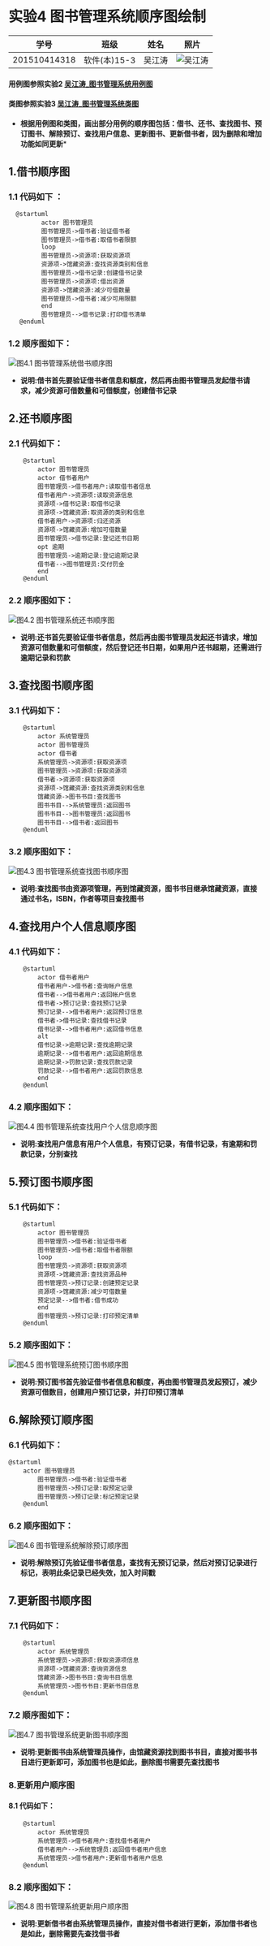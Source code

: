 ﻿# 实验4 图书管理系统顺序图绘制
|学号|班级|姓名|照片|
|:-------:|:-------------: | :----------:|:---:|
|201510414318|软件(本)15-3|吴江涛|![](./wjt.jpg '吴江涛')

#### 用例图参照实验2 [吴江涛_图书管理系统用例图](../test2/usecase_01.png "用例图")
#### 类图参照实验3 [吴江涛_图书管理系统类图](../test3/classDraw.png "类图")
* **根据用例图和类图，画出部分用例的顺序图包括：借书、还书、查找图书、预订图书、解除预订、查找用户信息、更新图书、更新借书者，因为删除和增加功能如同更新***

## 1.借书顺序图
### 1.1 代码如下 ：
      @startuml
             actor 图书管理员
             图书管理员->借书者:验证借书者
             图书管理员->借书者:取借书者限额
             loop
             图书管理员->资源项:获取资源项
             资源项->馆藏资源:查找资源类别和信息
             图书管理员->借书记录:创建借书记录
             图书管理员->资源项:借出资源
             资源项->馆藏资源:减少可借数量
             图书管理员->借书者:减少可用限额
             end
             图书管理员-->借书记录:打印借书清单
       @enduml
### 1.2 顺序图如下：
   ![](./borrowBook.png "图4.1 图书管理系统借书顺序图")
  * **说明:借书首先要验证借书者信息和额度，然后再由图书管理员发起借书请求，减少资源可借数量和可借额度，创建借书记录**

## 2.还书顺序图
### 2.1 代码如下：
```
    @startuml
        actor 图书管理员
        actor 借书者用户
        图书管理员->借书者用户:读取借书者信息
        借书者用户->资源项:读取资源信息
        资源项->借书记录:取借书记录
        资源项->馆藏资源:取资源的类别和信息
        借书者用户->资源项:归还资源
        资源项->馆藏资源:增加可借数量
        图书管理员->借书记录:登记还书日期
        opt 逾期
        图书管理员->逾期记录:登记逾期记录
        借书者-->图书管理员:交付罚金
        end
    @enduml
```
### 2.2 顺序图如下：
![](./returnBook.png '图4.2 图书管理系统还书顺序图')
* **说明:还书首先要验证借书者信息，然后再由图书管理员发起还书请求，增加资源可借数量和可借额度，然后登记还书日期，如果用户还书超期，还需进行逾期记录和罚款**

## 3.查找图书顺序图
### 3.1 代码如下：
```
    @startuml
        actor 系统管理员
        actor 图书管理员
        actor 借书者
        系统管理员->资源项:获取资源项
        图书管理员->资源项:获取资源项
        借书者->资源项:获取资源项
        资源项->馆藏资源:查找资源类别和信息
        馆藏资源->图书书目:查找图书
        图书书目-->系统管理员:返回图书
        图书书目-->图书管理员:返回图书
        图书书目-->借书者:返回图书
    @enduml
```
### 3.2 顺序图如下：
![](./findBook.png '图4.3 图书管理系统查找图书顺序图')
* **说明:查找图书由资源项管理，再到馆藏资源，图书书目继承馆藏资源，直接通过书名，ISBN，作者等项目查找图书**

## 4.查找用户个人信息顺序图
### 4.1 代码如下：
```
    @startuml
        actor 借书者用户
        借书者用户->借书者:查询帐户信息
        借书者-->借书者用户:返回帐户信息
        借书者->预订记录:查找预订记录
        预订记录-->借书者用户:返回预订信息
        借书者->借书记录:查找借书记录
        借书记录-->借书者用户:返回借书信息
        alt
        借书记录->逾期记录:查找逾期记录
        逾期记录-->借书者用户:返回逾期信息
        逾期记录->罚款记录:查找罚款记录
        罚款记录-->借书者用户:返回罚款信息
        end
    @enduml
```
### 4.2 顺序图如下：
![](./findUserInfo.png '图4.4 图书管理系统查找用户个人信息顺序图')
* **说明:查找用户信息有用户个人信息，有预订记录，有借书记录，有逾期和罚款记录，分别查找**

## 5.预订图书顺序图
### 5.1 代码如下：
```
    @startuml
        actor 图书管理员
        图书管理员->借书者:验证借书者
        图书管理员->借书者:取借书者限额
        loop
        图书管理员->资源项:获取资源项
        资源项->馆藏资源:查找资源品种
        图书管理员->预订记录:创建预定记录
        资源项->馆藏资源:减少可借数量
        预定记录-->借书者:借书成功
        end
        图书管理员->预订记录:打印预定清单
    @enduml
```
### 5.2 顺序图如下：
![](./reserveBook.png '图4.5 图书管理系统预订图书顺序图')
* **说明:预订图书首先验证借书者信息和额度，再由图书管理员发起预订，减少资源可借数目，创建用户预订记录，并打印预订清单**

## 6.解除预订顺序图
### 6.1 代码如下：
```
@startuml
    actor 图书管理员
        图书管理员->借书者:验证借书者
        图书管理员->预订记录:取预定记录
        图书管理员->预订记录:标记预定记录
    @enduml
```
### 6.2 顺序图如下：
![](./bookManager.png '图4.6 图书管理系统解除预订顺序图')
* **说明:解除预订先验证借书者信息，查找有无预订记录，然后对预订记录进行标记，表明此条记录已经失效，加入时间戳**

## 7.更新图书顺序图
### 7.1 代码如下：
```
    @startuml
        actor 系统管理员
        系统管理员->资源项:获取资源项信息
        资源项->馆藏资源:查询资源信息
        馆藏资源->图书书目:查询书目信息
        系统管理员->图书书目:更新书目信息
    @enduml
```
### 7.2 顺序图如下：
![](./updateBook.png '图4.7 图书管理系统更新图书顺序图')
* **说明:更新图书由系统管理员操作，由馆藏资源找到图书书目，直接对图书书目进行更新即可，添加图书也是如此，删除图书需要先查找图书**

### 8.更新用户顺序图
#### 8.1 代码如下：
```
    @startuml
        actor 系统管理员
        系统管理员->借书者用户:查找借书者用户
        借书者用户-->系统管理员:返回借书者用户信息
        系统管理员->借书者用户:更新借书者用户信息
    @enduml
```
### 8.2 顺序图如下：
![](./updateUser.png '图4.8 图书管理系统更新用户顺序图')
* **说明:更新借书者由系统管理员操作，直接对借书者进行更新，添加借书者也是如此，删除需要先查找借书者** 